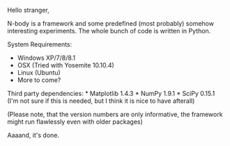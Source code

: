 Hello stranger,

N-body is a framework and some predefined (most probably) somehow interesting experiments. The whole bunch of code is written in Python.

System Requirements:
   * Windows XP/7/8/8.1
   * OSX (Tried with Yosemite 10.10.4)
   * Linux (Ubuntu)
   * More to come?

Third party dependencies:
    * Matplotlib 1.4.3
    * NumPy 1.9.1
    * SciPy 0.15.1 (I'm not sure if this is needed, but I think it is nice to have afterall)

(Please note, that the version numbers are only informative, the framework might run flawlessly even with older packages)

Aaaand, it's done.

